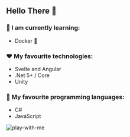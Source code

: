 ## Hello There 👋

### 📝 I am currently learning:
- Docker 🐳

### ♥️ My favourite technologies:
- Svelte and Angular
- .Net 5+ / Core
- Unity

### 💙 My favourite programming languages:
- C#
- JavaScript

![play-with-me](https://user-images.githubusercontent.com/72730682/128785033-634cb3f1-8285-4188-8c9d-e2de8c2f7a27.gif)

